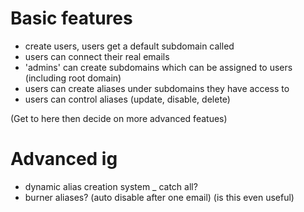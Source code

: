 # Basic features
- create users, users get a default subdomain called <username>
- users can connect their real emails
- 'admins' can create subdomains which can be assigned to users (including root domain)
- users can create aliases under subdomains they have access to
- users can control aliases (update, disable, delete)

(Get to here then decide on more advanced featues)

# Advanced ig
- dynamic alias creation system 
  \_ catch all?
- burner aliases? (auto disable after one email) (is this even useful)


